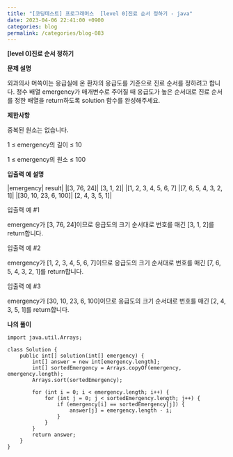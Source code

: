 ```yaml
---
title: "[코딩테스트] 프로그래머스  [level 0]진료 순서 정하기 - java"
date: 2023-04-06 22:41:00 +0900
categories: blog
permalink: /categories/blog-083
---
```



**[level 0]진료 순서 정하기**



**문제 설명**

외과의사 머쓱이는 응급실에 온 환자의 응급도를 기준으로 진료 순서를 정하려고 합니다. 정수 배열 emergency가 매개변수로 주어질 때 응급도가 높은 순서대로 진료 순서를 정한 배열을 return하도록 solution 함수를 완성해주세요.





**제한사항**

중복된 원소는 없습니다.

1 ≤ emergency의 길이 ≤ 10

1 ≤ emergency의 원소 ≤ 100


**입출력 예 설명**

|emergency|	result|
|[3, 76, 24]|	[3, 1, 2]|
|[1, 2, 3, 4, 5, 6, 7]	|[7, 6, 5, 4, 3, 2, 1]|
|[30, 10, 23, 6, 100]|	[2, 4, 3, 5, 1]|


입출력 예 #1

emergency가 [3, 76, 24]이므로 응급도의 크기 순서대로 번호를 매긴 [3, 1, 2]를 return합니다.

입출력 예 #2

emergency가 [1, 2, 3, 4, 5, 6, 7]이므로 응급도의 크기 순서대로 번호를 매긴 [7, 6, 5, 4, 3, 2, 1]를 return합니다.

입출력 예 #3

emergency가 [30, 10, 23, 6, 100]이므로 응급도의 크기 순서대로 번호를 매긴 [2, 4, 3, 5, 1]를 return합니다.


**나의 풀이**

```
import java.util.Arrays;

class Solution {
    public int[] solution(int[] emergency) {
        int[] answer = new int[emergency.length];
        int[] sortedEmergency = Arrays.copyOf(emergency, emergency.length);
        Arrays.sort(sortedEmergency);

        for (int i = 0; i < emergency.length; i++) {
            for (int j = 0; j < sortedEmergency.length; j++) {
                if (emergency[i] == sortedEmergency[j]) {
                    answer[j] = emergency.length - i;
                }
            }
        }
        return answer;
    }
}

```


